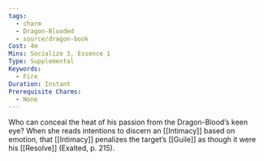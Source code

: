 ```yaml
---
tags:
  - charm
  - Dragon-Blooded
  - source/dragon-book
Cost: 4m
Mins: Socialize 3, Essence 1
Type: Supplemental
Keywords:
  - Fire
Duration: Instant
Prerequisite Charms:
  - None
---
```

Who can conceal the heat of his passion from the Dragon-Blood’s keen eye? When she reads intentions to discern an [[Intimacy]] based on emotion, that [[Intimacy]] penalizes the target’s [[Guile]] as though it were his [[Resolve]] (Exalted, p. 215).